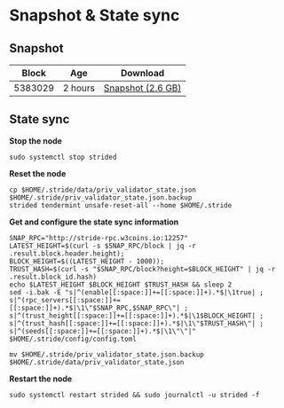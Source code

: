 # Snapshot & State sync

## Snapshot

|     Block   |     Age     |   Download  |
| ----------- | ----------- | ----------- |
|   5383029   |  2 hours | [Snapshot (2.6 GB)](https://s3.eu-central-1.amazonaws.com/w3coins.io/snapshots/stride-mainnet/stride_snapsot_latest.tar.lz4)  |

## State sync

**Stop the node**

```
sudo systemctl stop strided
```

**Reset the node**

```
cp $HOME/.stride/data/priv_validator_state.json $HOME/.stride/priv_validator_state.json.backup
strided tendermint unsafe-reset-all --home $HOME/.stride
```

**Get and configure the state sync information**

```
SNAP_RPC="http://stride-rpc.w3coins.io:12257"
LATEST_HEIGHT=$(curl -s $SNAP_RPC/block | jq -r .result.block.header.height);
BLOCK_HEIGHT=$((LATEST_HEIGHT - 1000));
TRUST_HASH=$(curl -s "$SNAP_RPC/block?height=$BLOCK_HEIGHT" | jq -r .result.block_id.hash) 
echo $LATEST_HEIGHT $BLOCK_HEIGHT $TRUST_HASH && sleep 2
sed -i.bak -E "s|^(enable[[:space:]]+=[[:space:]]+).*$|\1true| ;
s|^(rpc_servers[[:space:]]+=[[:space:]]+).*$|\1\"$SNAP_RPC,$SNAP_RPC\"| ;
s|^(trust_height[[:space:]]+=[[:space:]]+).*$|\1$BLOCK_HEIGHT| ;
s|^(trust_hash[[:space:]]+=[[:space:]]+).*$|\1\"$TRUST_HASH\"| ;
s|^(seeds[[:space:]]+=[[:space:]]+).*$|\1\"\"|" $HOME/.stride/config/config.toml
```

```
mv $HOME/.stride/priv_validator_state.json.backup $HOME/.stride/data/priv_validator_state.json
```

**Restart the node**

```
sudo systemctl restart strided && sudo journalctl -u strided -f
```
